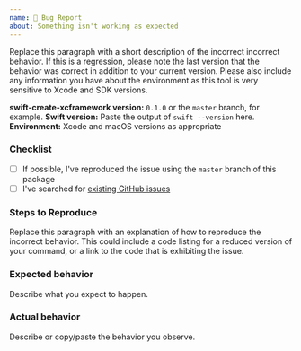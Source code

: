 ```yaml
---
name: 🐛 Bug Report
about: Something isn't working as expected
---
```


<!--
    Thanks for contributing to swift-create-xcframework!

    Before you submit your issue, please replace each paragraph
    below with the relevant details for your bug, and complete
    the steps in the checklist by placing an 'x' in each box:
    
    - [x] I've completed this task
    - [ ] This task isn't completed
-->

Replace this paragraph with a short description of the incorrect incorrect behavior. If this is a regression, please note the last version that the behavior was correct in addition to your current version. Please also include any information you have about the environment as this tool is very sensitive to Xcode and SDK versions.

**swift-create-xcframework version:** `0.1.0` or the `master` branch, for example.
**Swift version:** Paste the output of `swift --version` here.
**Environment:** Xcode and macOS versions as appropriate

### Checklist
- [ ] If possible, I've reproduced the issue using the `master` branch of this package
- [ ] I've searched for [existing GitHub issues](https://github.com/unsignedapps/swift-create-xcframework/issues)

### Steps to Reproduce

Replace this paragraph with an explanation of how to reproduce the incorrect behavior. This could include a code listing for a reduced version of your command, or a link to the code that is exhibiting the issue.

### Expected behavior

Describe what you expect to happen.

### Actual behavior

Describe or copy/paste the behavior you observe.